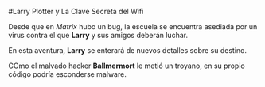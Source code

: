 
#Larry Plotter y La Clave Secreta del Wifi

Desde que en *Matrix* hubo un bug, la escuela se encuentra asediada por un virus
contra el que **Larry** y sus amigos deberán luchar.

En esta aventura, **Larry** se enterará de nuevos detalles sobre su destino.

COmo el malvado hacker **Ballmermort** le metió un troyano,
en su propio código podría esconderse malware.
